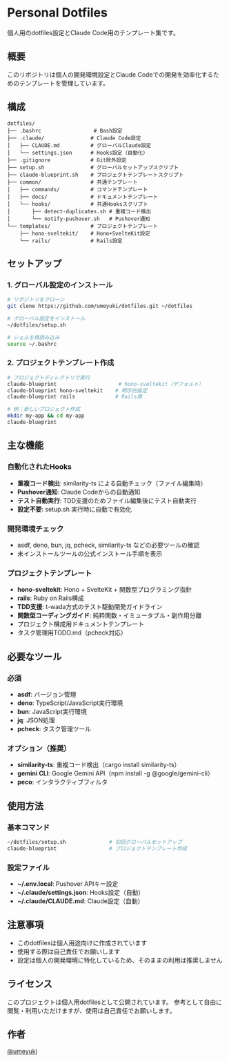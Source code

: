 # Personal Dotfiles

個人用のdotfiles設定とClaude Code用のテンプレート集です。

## 概要

このリポジトリは個人の開発環境設定とClaude Codeでの開発を効率化するためのテンプレートを管理しています。

## 構成

```
dotfiles/
├── .bashrc                 # Bash設定
├── .claude/               # Claude Code設定
│   ├── CLAUDE.md          # グローバルClaude設定
│   └── settings.json      # Hooks設定（自動化）
├── .gitignore             # Git除外設定
├── setup.sh               # グローバルセットアップスクリプト
├── claude-blueprint.sh    # プロジェクトテンプレートスクリプト
├── common/                # 共通テンプレート
│   ├── commands/          # コマンドテンプレート
│   ├── docs/              # ドキュメントテンプレート
│   └── hooks/             # 共通Hooksスクリプト
│       ├── detect-duplicates.sh # 重複コード検出
│       └── notify-pushover.sh   # Pushover通知
└── templates/             # プロジェクトテンプレート
    ├── hono-sveltekit/    # Hono+SvelteKit設定
    └── rails/             # Rails設定
```

## セットアップ

### 1. グローバル設定のインストール

```bash
# リポジトリをクローン
git clone https://github.com/umeyuki/dotfiles.git ~/dotfiles

# グローバル設定をインストール
~/dotfiles/setup.sh

# シェルを再読み込み
source ~/.bashrc
```

### 2. プロジェクトテンプレート作成

```bash
# プロジェクトディレクトリで実行
claude-blueprint                    # hono-sveltekit（デフォルト）
claude-blueprint hono-sveltekit    # 明示的指定
claude-blueprint rails             # Rails用

# 例：新しいプロジェクト作成
mkdir my-app && cd my-app
claude-blueprint
```

## 主な機能

### 自動化されたHooks
- **重複コード検出**: similarity-ts による自動チェック（ファイル編集時）
- **Pushover通知**: Claude Codeからの自動通知
- **テスト自動実行**: TDD支援のためファイル編集後にテスト自動実行
- **設定不要**: setup.sh 実行時に自動で有効化

### 開発環境チェック
- asdf, deno, bun, jq, pcheck, similarity-ts などの必要ツールの確認
- 未インストールツールの公式インストール手順を表示

### プロジェクトテンプレート
- **hono-sveltekit**: Hono + SvelteKit + 関数型プログラミング指針
- **rails**: Ruby on Rails構成
- **TDD支援**: t-wada方式のテスト駆動開発ガイドライン
- **関数型コーディングガイド**: 純粋関数・イミュータブル・副作用分離
- プロジェクト構成用ドキュメントテンプレート
- タスク管理用TODO.md（pcheck対応）

## 必要なツール

### 必須
- **asdf**: バージョン管理
- **deno**: TypeScript/JavaScript実行環境
- **bun**: JavaScript実行環境
- **jq**: JSON処理
- **pcheck**: タスク管理ツール

### オプション（推奨）
- **similarity-ts**: 重複コード検出（cargo install similarity-ts）
- **gemini CLI**: Google Gemini API（npm install -g @google/gemini-cli）
- **peco**: インタラクティブフィルタ

## 使用方法

### 基本コマンド
```bash
~/dotfiles/setup.sh              # 初回グローバルセットアップ
claude-blueprint                 # プロジェクトテンプレート作成
```

### 設定ファイル
- **~/.env.local**: Pushover APIキー設定
- **~/.claude/settings.json**: Hooks設定（自動）
- **~/.claude/CLAUDE.md**: Claude設定（自動）

## 注意事項

- このdotfilesは個人用途向けに作成されています
- 使用する際は自己責任でお願いします
- 設定は個人の開発環境に特化しているため、そのままの利用は推奨しません

## ライセンス

このプロジェクトは個人用dotfilesとして公開されています。
参考として自由に閲覧・利用いただけますが、使用は自己責任でお願いします。

## 作者

[@umeyuki](https://github.com/umeyuki)